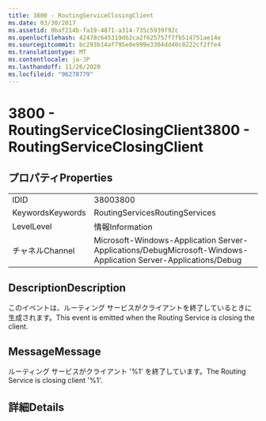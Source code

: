 ```yaml
---
title: 3800 - RoutingServiceClosingClient
ms.date: 03/30/2017
ms.assetid: 0baf214b-fa19-4871-a314-735c5939f92c
ms.openlocfilehash: 42478c645319db2ca2f625757f7fb514751ae14e
ms.sourcegitcommit: bc293b14af795e0e999e3304dd40c0222cf2ffe4
ms.translationtype: MT
ms.contentlocale: ja-JP
ms.lasthandoff: 11/26/2020
ms.locfileid: "96278779"
---
```

# <a name="3800---routingserviceclosingclient"></a><span data-ttu-id="f8a59-102">3800 - RoutingServiceClosingClient</span><span class="sxs-lookup"><span data-stu-id="f8a59-102">3800 - RoutingServiceClosingClient</span></span>

## <a name="properties"></a><span data-ttu-id="f8a59-103">プロパティ</span><span class="sxs-lookup"><span data-stu-id="f8a59-103">Properties</span></span>  
  
|||  
|-|-|  
|<span data-ttu-id="f8a59-104">ID</span><span class="sxs-lookup"><span data-stu-id="f8a59-104">ID</span></span>|<span data-ttu-id="f8a59-105">3800</span><span class="sxs-lookup"><span data-stu-id="f8a59-105">3800</span></span>|  
|<span data-ttu-id="f8a59-106">Keywords</span><span class="sxs-lookup"><span data-stu-id="f8a59-106">Keywords</span></span>|<span data-ttu-id="f8a59-107">RoutingServices</span><span class="sxs-lookup"><span data-stu-id="f8a59-107">RoutingServices</span></span>|  
|<span data-ttu-id="f8a59-108">Level</span><span class="sxs-lookup"><span data-stu-id="f8a59-108">Level</span></span>|<span data-ttu-id="f8a59-109">情報</span><span class="sxs-lookup"><span data-stu-id="f8a59-109">Information</span></span>|  
|<span data-ttu-id="f8a59-110">チャネル</span><span class="sxs-lookup"><span data-stu-id="f8a59-110">Channel</span></span>|<span data-ttu-id="f8a59-111">Microsoft-Windows-Application Server-Applications/Debug</span><span class="sxs-lookup"><span data-stu-id="f8a59-111">Microsoft-Windows-Application Server-Applications/Debug</span></span>|  
  
## <a name="description"></a><span data-ttu-id="f8a59-112">Description</span><span class="sxs-lookup"><span data-stu-id="f8a59-112">Description</span></span>  

 <span data-ttu-id="f8a59-113">このイベントは、ルーティング サービスがクライアントを終了しているときに生成されます。</span><span class="sxs-lookup"><span data-stu-id="f8a59-113">This event is emitted when the Routing Service is closing the client.</span></span>  
  
## <a name="message"></a><span data-ttu-id="f8a59-114">Message</span><span class="sxs-lookup"><span data-stu-id="f8a59-114">Message</span></span>  

 <span data-ttu-id="f8a59-115">ルーティング サービスがクライアント '%1' を終了しています。</span><span class="sxs-lookup"><span data-stu-id="f8a59-115">The Routing Service is closing client '%1'.</span></span>  
  
## <a name="details"></a><span data-ttu-id="f8a59-116">詳細</span><span class="sxs-lookup"><span data-stu-id="f8a59-116">Details</span></span>
